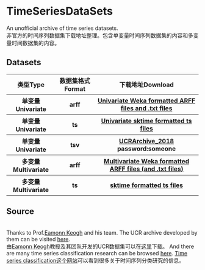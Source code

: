 # TimeSeriesDataSets
An unofficial archive of time series datasets.</br>
非官方的时间序列数据集下载地址整理。包含单变量时间序列数据集的内容和多变量时间数据集的内容。
## Datasets
<table align="center" style=" margin:auto;text-align: center">
<tr>
<th>类型Type</th><th>数据集格式Format</th><th>下载地址Download</th>
</tr>
<tr>
<th>单变量Univariate</th><th>arff</th>
<th><a href="http://www.timeseriesclassification.com/Downloads/Archives/Univariate2018_arff.zip">Univariate Weka formatted ARFF files and .txt files</a></th>
</tr>
  
<tr>
<th>单变量Univariate</th><th>ts</th>
<th><a href="http://www.timeseriesclassification.com/Downloads/Archives/Univariate2018_ts.zip">Univariate sktime formatted ts files</a></th>
</tr>

<tr>
<th>单变量Univariate</th><th>tsv</th>
<th><a href="https://www.cs.ucr.edu/~eamonn/time_series_data_2018/UCRArchive_2018.zip">UCRArchive_2018</a> password:someone</th>
</tr>


<tr>
<th>多变量Multivariate</th><th>arff</th>
<th><a href="http://www.timeseriesclassification.com/Downloads/Archives/Multivariate2018_arff.zip">Multivariate Weka formatted ARFF files (and .txt files)</a></th>
</tr>
  
<tr>
<th>多变量Multivariate</th><th>ts</th>
<th><a href="http://www.timeseriesclassification.com/Downloads/Archives/Multivariate2018_ts.zip">sktime formatted ts files</a></th>
</tr>
</table>

## Source
</br>
Thanks to Prof.<a href="https://www.cs.ucr.edu/~eamonn/">Eamonn Keogh</a> and his team. The UCR archive developed by them can be visited <a href="https://www.cs.ucr.edu/~eamonn/time_series_data_2018/">here</a>. </br>
由<a href="https://www.cs.ucr.edu/~eamonn/">Eamonn Keogh</a>教授及其团队开发的UCR数据集可以在<a href="https://www.cs.ucr.edu/~eamonn/time_series_data_2018/">这里</a>下载。
And there are many time series classification research can be browsed <a href="http://www.timeseriesclassification.com/">here</a>.
<a href="http://www.timeseriesclassification.com/">Time series classification这个网站</a>可以看到很多关于时间序列分类研究的信息。
